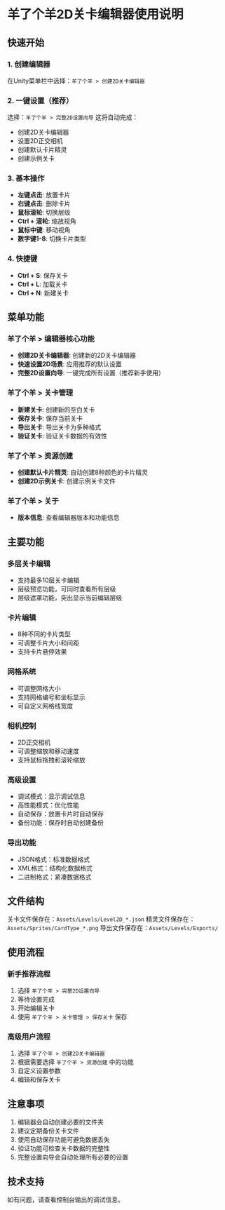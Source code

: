 # 羊了个羊2D关卡编辑器使用说明

## 快速开始

### 1. 创建编辑器
在Unity菜单栏中选择：`羊了个羊 > 创建2D关卡编辑器`

### 2. 一键设置（推荐）
选择：`羊了个羊 > 完整2D设置向导`
这将自动完成：
- 创建2D关卡编辑器
- 设置2D正交相机
- 创建默认卡片精灵
- 创建示例关卡

### 3. 基本操作
- **左键点击**: 放置卡片
- **右键点击**: 删除卡片
- **鼠标滚轮**: 切换层级
- **Ctrl + 滚轮**: 缩放视角
- **鼠标中键**: 移动视角
- **数字键1-8**: 切换卡片类型

### 4. 快捷键
- **Ctrl + S**: 保存关卡
- **Ctrl + L**: 加载关卡
- **Ctrl + N**: 新建关卡

## 菜单功能

### 羊了个羊 > 编辑器核心功能
- **创建2D关卡编辑器**: 创建新的2D关卡编辑器
- **快速设置2D场景**: 应用推荐的默认设置
- **完整2D设置向导**: 一键完成所有设置（推荐新手使用）

### 羊了个羊 > 关卡管理
- **新建关卡**: 创建新的空白关卡
- **保存关卡**: 保存当前关卡
- **导出关卡**: 导出关卡为多种格式
- **验证关卡**: 验证关卡数据的有效性

### 羊了个羊 > 资源创建
- **创建默认卡片精灵**: 自动创建8种颜色的卡片精灵
- **创建2D示例关卡**: 创建示例关卡文件

### 羊了个羊 > 关于
- **版本信息**: 查看编辑器版本和功能信息

## 主要功能

### 多层关卡编辑
- 支持最多10层关卡编辑
- 层级预览功能，可同时查看所有层级
- 层级遮罩功能，突出显示当前编辑层级

### 卡片编辑
- 8种不同的卡片类型
- 可调整卡片大小和间距
- 支持卡片悬停效果

### 网格系统
- 可调整网格大小
- 支持网格编号和坐标显示
- 可自定义网格线宽度

### 相机控制
- 2D正交相机
- 可调整缩放和移动速度
- 支持鼠标拖拽和滚轮缩放

### 高级设置
- 调试模式：显示调试信息
- 高性能模式：优化性能
- 自动保存：放置卡片时自动保存
- 备份功能：保存时自动创建备份

### 导出功能
- JSON格式：标准数据格式
- XML格式：结构化数据格式
- 二进制格式：紧凑数据格式

## 文件结构

关卡文件保存在：`Assets/Levels/Level2D_*.json`
精灵文件保存在：`Assets/Sprites/CardType_*.png`
导出文件保存在：`Assets/Levels/Exports/`

## 使用流程

### 新手推荐流程
1. 选择 `羊了个羊 > 完整2D设置向导`
2. 等待设置完成
3. 开始编辑关卡
4. 使用 `羊了个羊 > 关卡管理 > 保存关卡` 保存

### 高级用户流程
1. 选择 `羊了个羊 > 创建2D关卡编辑器`
2. 根据需要选择 `羊了个羊 > 资源创建` 中的功能
3. 自定义设置参数
4. 编辑和保存关卡

## 注意事项

1. 编辑器会自动创建必要的文件夹
2. 建议定期备份关卡文件
3. 使用自动保存功能可避免数据丢失
4. 验证功能可检查关卡数据的完整性
5. 完整设置向导会自动处理所有必要的设置

## 技术支持

如有问题，请查看控制台输出的调试信息。 